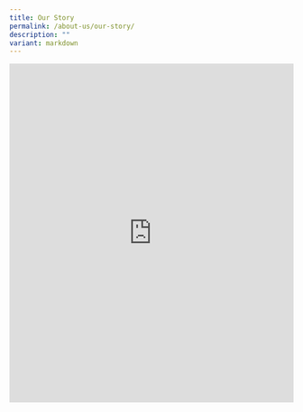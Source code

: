 ```yaml
---
title: Our Story
permalink: /about-us/our-story/
description: ""
variant: markdown
---
```

<iframe style="border: none;" height="600px" width="100%" src="https://docs.google.com/gview?url=https://drive.google.com/uc?export=download&amp;id=1QREMeKEyK3hZs4ZMCcz2SF9MesU-2J2E&amp;embedded=true">
</iframe>
